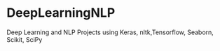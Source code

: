 # DeepLearningNLP
Deep Learning  and NLP Projects using Keras, nltk,Tensorflow, Seaborn, Scikit, SciPy
